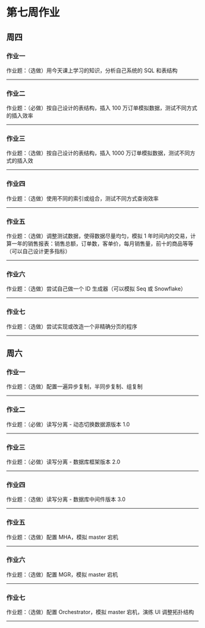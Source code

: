 # 第七周作业

## 周四

### 作业一

作业题：（选做）用今天课上学习的知识，分析自己系统的 SQL 和表结构

---

### 作业二

作业题：（必做）按自己设计的表结构，插入 100 万订单模拟数据，测试不同方式的插入效率


---

### 作业三

作业题：（选做）按自己设计的表结构，插入 1000 万订单模拟数据，测试不同方式的插入效

---

### 作业四

作业题：（选做）使用不同的索引或组合，测试不同方式查询效率

---

### 作业五

作业题：（选做）调整测试数据，使得数据尽量均匀，模拟 1 年时间内的交易，计算一年的销售报表：销售总额，订单数，客单价，每月销售量，前十的商品等等（可以自己设计更多指标）

---

### 作业六

作业题：（选做）尝试自己做一个 ID 生成器（可以模拟 Seq 或 Snowflake）

---

### 作业七

作业题：（选做）尝试实现或改造一个非精确分页的程序

---

## 周六

### 作业一

作业题：（选做）配置一遍异步复制，半同步复制、组复制

---

### 作业二

作业题：（必做）读写分离 - 动态切换数据源版本 1.0

---

### 作业三

作业题：（必做）读写分离 - 数据库框架版本 2.0




---

### 作业四

作业题：（选做）读写分离 - 数据库中间件版本 3.0




---

### 作业五

作业题：（选做）配置 MHA，模拟 master 宕机



---

### 作业六

作业题：（选做）配置 MGR，模拟 master 宕机

---

### 作业七

作业题：（选做）配置 Orchestrator，模拟 master 宕机，演练 UI 调整拓扑结构


---